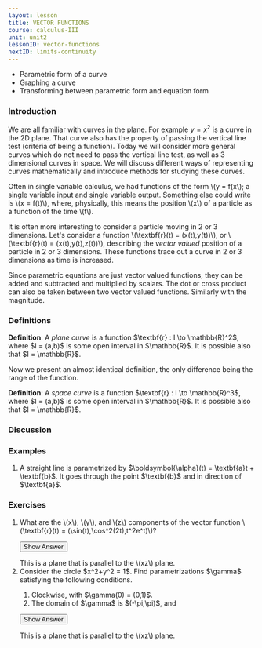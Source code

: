 ```yaml
---
layout: lesson
title: VECTOR FUNCTIONS
course: calculus-III
unit: unit2
lessonID: vector-functions
nextID: limits-continuity
---
```


- Parametric form of a curve
- Graphing a curve
- Transforming between parametric form and equation form

### Introduction
We are all familiar with curves in the plane. For example $y = x^2$ is a curve in the 2D plane. That curve also has the property of passing the vertical line test (criteria of being a function). Today we will consider more general curves which do not need to pass the vertical line test, as well as 3 dimensional curves in space. We will discuss different ways of representing curves mathematically and introduce methods for studying these curves.

Often in single variable calculus, we had functions of the form \\(y = f(x\\); a single variable input and single variable output. Something else could write is \\(x = f(t)\\), where, physically, this means the position \\(x\\) of a particle as a function of the time \\(t\\). 

<!--- (make javascript of particle moving) --->

It is often more interesting to consider a particle moving in 2 or 3 dimensions. Let's consider a function \\(\textbf{r}(t) = (x(t),y(t))\\), or \\(\textbf{r}(t) = (x(t),y(t),z(t))\\), describing the *vector valued* position of a particle in 2 or 3 dimensions. These functions trace out a curve in 2 or 3 dimensions as time is increased.

<!--- (make javascript of particle moving) --->

Since parametric equations are just vector valued functions, they can be added and subtracted and multiplied by scalars. The dot or cross product can also be taken between two vector valued functions. Similarly with the magnitude. 

### Definitions
<div class = "definition"> <b>Definition</b>: A <i>plane curve</i> is a function $\textbf{r} : I \to \mathbb{R}^2$, where $I = (a,b)$ is some open interval in $\mathbb{R}$. It is possible also that $I = \mathbb{R}$. </div>

Now we present an almost identical definition, the only difference being the range of the function.

<div class = "definition"> <b>Definition</b>: A <i>space curve</i> is a function $\textbf{r} : I \to \mathbb{R}^3$, where $I = (a,b)$ is some open interval in $\mathbb{R}$. It is possible also that $I = \mathbb{R}$. </div>



### Discussion

### Examples
<ol>
<li> A straight line is parametrized by $\boldsymbol{\alpha}(t) = \textbf{a}t + \textbf{b}$. It goes through the point $\textbf{b}$ and in direction of $\textbf{a}$. </li>
</ol>

### Exercises

<ol>
<li> <div> What are the \(x\), \(y\), and \(z\) components of the vector function \(\textbf{r}(t) = (\sin(t),\cos^2(2t),t^2e^t)\)? </div>

<button onclick="myFunction('answer1')" class="answerButton">Show Answer</button>
<div  id="answer1" class="answer">
This is a plane that is parallel to the \(xz\) plane. 
</div> </li>
<li> <div> Consider the circle $x^2+y^2 = 1$. Find parametrizations $\gamma$ satisfying the following conditions.
<ol "type=a">
<li> Clockwise, with $\gamma(0) = (0,1)$.
<li> The domain of $\gamma$ is $(-\pi,\pi)$, and 
</ol></div>

<button onclick="myFunction('answer2')" class="answerButton">Show Answer</button>
<div  id="answer2" class="answer">
This is a plane that is parallel to the \(xz\) plane. 
</div> </li>
</ol>
